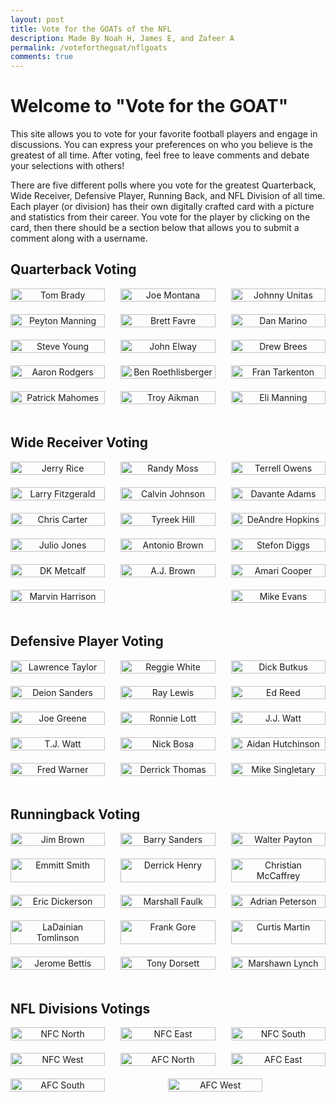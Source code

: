 ```yaml
---
layout: post
title: Vote for the GOATs of the NFL
description: Made By Noah H, James E, and Zafeer A
permalink: /voteforthegoat/nflgoats
comments: true
---
```



# Welcome to "Vote for the GOAT"

This site allows you to vote for your favorite football players and engage in discussions. You can express your preferences on who you believe is the greatest of all time. After voting, feel free to leave comments and debate your selections with others!

There are five different polls where you vote for the greatest Quarterback, Wide Receiver, Defensive Player, Running Back, and NFL Division of all time. Each player (or division) has their own digitally crafted card with a picture and statistics from their career. You vote for the player by clicking on the card, then there should be a section below that allows you to submit a comment along with a username.


## Quarterback Voting

<script>
  // Function to select a player and show the comment section for that category
  function selectPlayer(playerName, category) {
      // Display the selected player name
      document.getElementById(`selectedPlayer${category}`).innerHTML = `You selected: ${playerName}`;
      
      // Show the appropriate comment section based on the category
      document.getElementById(`commentSection${category}`).style.display = 'block';
  }

  // Function to add a comment for a specific category
  function addComment(category) {
      // Get the username and comment input elements based on the category
      const usernameInput = document.getElementById(`usernameInput${category}`);
      const commentInput = document.getElementById(`commentInput${category}`);

      // Check if both fields have input
      if (usernameInput.value.trim() === "" || commentInput.value.trim() === "") {
          alert("Please enter both a username and a comment.");
          return;
      }

      // Get the comment list for the category
      const commentList = document.getElementById(`commentList${category}`);

      // Create a new div for the comment
      const newComment = document.createElement('div');
      newComment.innerHTML = `<strong>${usernameInput.value}:</strong> ${commentInput.value}`;

      // Append the new comment to the comment list
      commentList.appendChild(newComment);

      // Clear the input fields after adding the comment
      usernameInput.value = "";
      commentInput.value = "";
  }
</script>


<div style="display: flex; flex-wrap: wrap; justify-content: space-between;">
  <div style="width: 30%; text-align: center; margin-bottom: 20px;" onclick="selectPlayer('Tom Brady', 'QB')">
    <img src="{{site.baseurl}}/images/nfl-icons/Quarterbacks/Tom_Brady.png" alt="Tom Brady" style="width: 100%;">
  </div>
  
  <div style="width: 30%; text-align: center; margin-bottom: 20px;" onclick="selectPlayer('Joe Montana', 'QB')">
    <img src="{{site.baseurl}}/images/nfl-icons/Quarterbacks/Joe_Montana.png" alt="Joe Montana" style="width: 100%;">
  </div>
  
  <div style="width: 30%; text-align: center; margin-bottom: 20px;" onclick="selectPlayer('Johnny Unitas', 'QB')">
    <img src="{{site.baseurl}}/images/nfl-icons/Quarterbacks/Johnny_Unitas.png" alt="Johnny Unitas" style="width: 100%;">
  </div>
  
  <div style="width: 30%; text-align: center; margin-bottom: 20px;" onclick="selectPlayer('Peyton Manning', 'QB')">
    <img src="{{site.baseurl}}/images/nfl-icons/Quarterbacks/Peyton_Manning.png" alt="Peyton Manning" style="width: 100%;">
  </div>
  
  <div style="width: 30%; text-align: center; margin-bottom: 20px;" onclick="selectPlayer('Brett Favre', 'QB')">
    <img src="{{site.baseurl}}/images/nfl-icons/Quarterbacks/Brett_Farve.png" alt="Brett Favre" style="width: 100%;">
  </div>
  
  <div style="width: 30%; text-align: center; margin-bottom: 20px;" onclick="selectPlayer('Dan Marino', 'QB')">
    <img src="{{site.baseurl}}/images/nfl-icons/Quarterbacks/Dan_Marino.png" alt="Dan Marino" style="width: 100%;">
  </div>
  
  <div style="width: 30%; text-align: center; margin-bottom: 20px;" onclick="selectPlayer('Steve Young', 'QB')">
    <img src="{{site.baseurl}}/images/nfl-icons/Quarterbacks/Steve_Young.png" alt="Steve Young" style="width: 100%;">
  </div>
  
  <div style="width: 30%; text-align: center; margin-bottom: 20px;" onclick="selectPlayer('John Elway', 'QB')">
    <img src="{{site.baseurl}}/images/nfl-icons/Quarterbacks/John_Elway.png" alt="John Elway" style="width: 100%;">
  </div>
  
  <div style="width: 30%; text-align: center; margin-bottom: 20px;" onclick="selectPlayer('Drew Brees', 'QB')">
    <img src="{{site.baseurl}}/images/nfl-icons/Quarterbacks/Drew_Brees.png" alt="Drew Brees" style="width: 100%;">
  </div>
  
  <div style="width: 30%; text-align: center; margin-bottom: 20px;" onclick="selectPlayer('Aaron Rodgers', 'QB')">
    <img src="{{site.baseurl}}/images/nfl-icons/Quarterbacks/Aaron_Rodgers.png" alt="Aaron Rodgers" style="width: 100%;">
  </div>
  
  <div style="width: 30%; text-align: center; margin-bottom: 20px;" onclick="selectPlayer('Ben Roethlisberger', 'QB')">
    <img src="{{site.baseurl}}/images/nfl-icons/Quarterbacks/Ben_Roethlisberger.png" alt="Ben Roethlisberger" style="width: 100%;">
  </div>
  
  <div style="width: 30%; text-align: center; margin-bottom: 20px;" onclick="selectPlayer('Fran Tarkenton', 'QB')">
    <img src="{{site.baseurl}}/images/nfl-icons/Quarterbacks/Fran_Tarkenton.png" alt="Fran Tarkenton" style="width: 100%;">
  </div>
  
  <div style="width: 30%; text-align: center; margin-bottom: 20px;" onclick="selectPlayer('Patrick Mahomes', 'QB')">
    <img src="{{site.baseurl}}/images/nfl-icons/Quarterbacks/Patrick_Mahomes.png" alt="Patrick Mahomes" style="width: 100%;">
  </div>
  
  <div style="width: 30%; text-align: center; margin-bottom: 20px;" onclick="selectPlayer('Troy Aikman', 'QB')">
    <img src="{{site.baseurl}}/images/nfl-icons/Quarterbacks/Troy_Aikman.png" alt="Troy Aikman" style="width: 100%;">
  </div>
  
  <div style="width: 30%; text-align: center; margin-bottom: 20px;" onclick="selectPlayer('Eli Manning', 'QB')">
    <img src="{{site.baseurl}}/images/nfl-icons/Quarterbacks/Eli_Manning.png" alt="Eli Manning" style="width: 100%;">
  </div>
</div>

<div id="selectedPlayerQB" style="color: #333; margin-top: 20px;"></div>

<div class="comment-section" id="commentSectionQB" style="display: none;">
    <h3>Leave a Comment (Quarterbacks):</h3>
    <input type="text" id="usernameInputQB" placeholder="Enter your username" style="width: 80%; padding: 8px; margin-bottom: 5px;">
    <input type="text" id="commentInputQB" placeholder="Enter your comment" style="width: 80%; padding: 8px;">
    <button onclick="addComment('QB');" class="comment-button">Submit</button>
    <div class="comment-list" id="commentListQB" style="margin-top: 10px;"></div>
</div>

<script>
  // Function to select a player and show the comment section for Wide Receivers (WRs)
  function selectPlayer(playerName, category) {
      document.getElementById(`selectedPlayer${category}`).innerHTML = `You selected: ${playerName}`;
      document.getElementById(`commentSection${category}`).style.display = 'block';
  }

  // Function to add a comment for Wide Receivers (WRs)
  function addComment(category) {
      const usernameInput = document.getElementById(`usernameInput${category}`);
      const commentInput = document.getElementById(`commentInput${category}`);

      if (usernameInput.value.trim() === "" || commentInput.value.trim() === "") {
          alert("Please enter both a username and a comment.");
          return;
      }

      const commentList = document.getElementById(`commentList${category}`);
      const newComment = document.createElement('div');
      newComment.innerHTML = `<strong>${usernameInput.value}:</strong> ${commentInput.value}`;

      commentList.appendChild(newComment);
      usernameInput.value = "";
      commentInput.value = "";
  }
</script>


## Wide Receiver Voting

<div style="display: flex; flex-wrap: wrap; justify-content: space-between;">
  <div style="width: 30%; text-align: center; margin-bottom: 20px;" onclick="selectPlayer('Jerry Rice', 'WR')">
    <img src="{{site.baseurl}}/images/nfl-icons/Wide Receivers/Jerry_Rice.png" alt="Jerry Rice" style="width: 100%;">
  </div>
  
  <div style="width: 30%; text-align: center; margin-bottom: 20px;" onclick="selectPlayer('Randy Moss', 'WR')">
    <img src="{{site.baseurl}}/images/nfl-icons/Wide Receivers/Randy_Moss.png" alt="Randy Moss" style="width: 100%;">
  </div>
  
  <div style="width: 30%; text-align: center; margin-bottom: 20px;" onclick="selectPlayer('Terrell Owens', 'WR')">
    <img src="{{site.baseurl}}/images/nfl-icons/Wide Receivers/Terrell_Owens.png" alt="Terrell Owens" style="width: 100%;">
  </div>
  
  <div style="width: 30%; text-align: center; margin-bottom: 20px;" onclick="selectPlayer('Larry Fitzgerald', 'WR')">
    <img src="{{site.baseurl}}/images/nfl-icons/Wide Receivers/Larry_Fitzgerald.png" alt="Larry Fitzgerald" style="width: 100%;">
  </div>
  
  <div style="width: 30%; text-align: center; margin-bottom: 20px;" onclick="selectPlayer('Calvin Johnson', 'WR')">
    <img src="{{site.baseurl}}/images/nfl-icons/Wide Receivers/Calvin_Johnson.png" alt="Calvin Johnson" style="width: 100%;">
  </div>
  
  <div style="width: 30%; text-align: center; margin-bottom: 20px;" onclick="selectPlayer('Davante Adams', 'WR')">
    <img src="{{site.baseurl}}/images/nfl-icons/Wide Receivers/Davante_Adams.png" alt="Davante Adams" style="width: 100%;">
  </div>
  
  <div style="width: 30%; text-align: center; margin-bottom: 20px;" onclick="selectPlayer('Chris Carter', 'WR')">
    <img src="{{site.baseurl}}/images/nfl-icons/Wide Receivers/Chris_Carter.png" alt="Chris Carter" style="width: 100%;">
  </div>
  
  <div style="width: 30%; text-align: center; margin-bottom: 20px;" onclick="selectPlayer('Tyreek Hill', 'WR')">
    <img src="{{site.baseurl}}/images/nfl-icons/Wide Receivers/Tyreek_Hill.png" alt="Tyreek Hill" style="width: 100%;">
  </div>
  
  <div style="width: 30%; text-align: center; margin-bottom: 20px;" onclick="selectPlayer('DeAndre Hopkins', 'WR')">
    <img src="{{site.baseurl}}/images/nfl-icons/Wide Receivers/DeAndre_Hopkins.png" alt="DeAndre Hopkins" style="width: 100%;">
  </div>
  
  <div style="width: 30%; text-align: center; margin-bottom: 20px;" onclick="selectPlayer('Julio Jones', 'WR')">
    <img src="{{site.baseurl}}/images/nfl-icons/Wide Receivers/Julio_Jones.png" alt="Julio Jones" style="width: 100%;">
  </div>
  
  <div style="width: 30%; text-align: center; margin-bottom: 20px;" onclick="selectPlayer('Antonio Brown', 'WR')">
    <img src="{{site.baseurl}}/images/nfl-icons/Wide Receivers/Antonio_Brown.png" alt="Antonio Brown" style="width: 100%;">
  </div>
  
  <div style="width: 30%; text-align: center; margin-bottom: 20px;" onclick="selectPlayer('Stefon Diggs', 'WR')">
    <img src="{{site.baseurl}}/images/nfl-icons/Wide Receivers/Stefon_Diggs.png" alt="Stefon Diggs" style="width: 100%;">
  </div>
  
  <div style="width: 30%; text-align: center; margin-bottom: 20px;" onclick="selectPlayer('DK Metcalf', 'WR')">
    <img src="{{site.baseurl}}/images/nfl-icons/Wide Receivers/DK_Metcalf.png" alt="DK Metcalf" style="width: 100%;">
  </div>
  
  <div style="width: 30%; text-align: center; margin-bottom: 20px;" onclick="selectPlayer('A.J. Brown', 'WR')">
    <img src="{{site.baseurl}}/images/nfl-icons/Wide Receivers/AJ_Brown.png" alt="A.J. Brown" style="width: 100%;">
  </div>
  
  <div style="width: 30%; text-align: center; margin-bottom: 20px;" onclick="selectPlayer('Amari Cooper', 'WR')">
    <img src="{{site.baseurl}}/images/nfl-icons/Wide Receivers/Amari_Cooper.png" alt="Amari Cooper" style="width: 100%;">
  </div>

  <div style="width: 30%; text-align: center; margin-bottom: 20px;" onclick="selectPlayer('Marvin Harrison', 'WR')">
    <img src="{{site.baseurl}}/images/nfl-icons/Wide Receivers/Marvin_Harrison.png" alt="Marvin Harrison" style="width: 100%;">
  </div>

  <div style="width: 30%; text-align: center; margin-bottom: 20px;" onclick="selectPlayer('Mike Evans', 'WR')">
    <img src="{{site.baseurl}}/images/nfl-icons/Wide Receivers/Mike_Evans.png" alt="Mike Evans" style="width: 100%;">
  </div>
</div>

<div id="selectedPlayerWR" style="color: #333; margin-top: 20px;"></div>

<div class="comment-section" id="commentSectionWR" style="display: none;">
    <h3>Leave a Comment (Wide Receivers):</h3>
    <input type="text" id="usernameInputWR" placeholder="Enter your username" style="width: 80%; padding: 8px; margin-bottom: 5px;">
    <input type="text" id="commentInputWR" placeholder="Enter your comment" style="width: 80%; padding: 8px;">
    <button onclick="addComment('WR');" class="comment-button">Submit</button>
    <div class="comment-list" id="commentListWR" style="margin-top: 10px;"></div>
</div>

<script>
  // Function to select a player and show the comment section for Defensive Players (DPs)
  function selectPlayer(playerName, category) {
      document.getElementById(`selectedPlayer${category}`).innerHTML = `You selected: ${playerName}`;
      document.getElementById(`commentSection${category}`).style.display = 'block';
  }

  // Function to add a comment for Defensive Players (DPs)
  function addComment(category) {
      const usernameInput = document.getElementById(`usernameInput${category}`);
      const commentInput = document.getElementById(`commentInput${category}`);

      if (usernameInput.value.trim() === "" || commentInput.value.trim() === "") {
          alert("Please enter both a username and a comment.");
          return;
      }

      const commentList = document.getElementById(`commentList${category}`);
      const newComment = document.createElement('div');
      newComment.innerHTML = `<strong>${usernameInput.value}:</strong> ${commentInput.value}`;

      commentList.appendChild(newComment);
      usernameInput.value = "";
      commentInput.value = "";
  }
</script>


## Defensive Player Voting

<div style="display: flex; flex-wrap: wrap; justify-content: space-between;">
  <div style="width: 30%; text-align: center; margin-bottom: 20px;" onclick="selectPlayer('Lawrence Taylor', 'DP')">
    <img src="{{site.baseurl}}/images/nfl-icons/Defensive Players/Lawrence_Taylor.png" alt="Lawrence Taylor" style="width: 100%;">
  </div>
  
  <div style="width: 30%; text-align: center; margin-bottom: 20px;" onclick="selectPlayer('Reggie White', 'DP')">
    <img src="{{site.baseurl}}/images/nfl-icons/Defensive Players/Reggie_White.png" alt="Reggie White" style="width: 100%;">
  </div>
  
  <div style="width: 30%; text-align: center; margin-bottom: 20px;" onclick="selectPlayer('Dick Butkus', 'DP')">
    <img src="{{site.baseurl}}/images/nfl-icons/Defensive Players/Dick_Butkus.png" alt="Dick Butkus" style="width: 100%;">
  </div>
  
  <div style="width: 30%; text-align: center; margin-bottom: 20px;" onclick="selectPlayer('Deion Sanders', 'DP')">
    <img src="{{site.baseurl}}/images/nfl-icons/Defensive Players/Deion_Sanders.png" alt="Deion Sanders" style="width: 100%;">
  </div>
  
  <div style="width: 30%; text-align: center; margin-bottom: 20px;" onclick="selectPlayer('Ray Lewis', 'DP')">
    <img src="{{site.baseurl}}/images/nfl-icons/Defensive Players/Ray_Lewis.png" alt="Ray Lewis" style="width: 100%;">
  </div>
  
  <div style="width: 30%; text-align: center; margin-bottom: 20px;" onclick="selectPlayer('Ed Reed', 'DP')">
    <img src="{{site.baseurl}}/images/nfl-icons/Defensive Players/Ed_Reed.png" alt="Ed Reed" style="width: 100%;">
  </div>
  
  <div style="width: 30%; text-align: center; margin-bottom: 20px;" onclick="selectPlayer('Joe Greene', 'DP')">
    <img src="{{site.baseurl}}/images/nfl-icons/Defensive Players/Joe_Greene.png" alt="Joe Greene" style="width: 100%;">
  </div>
  
  <div style="width: 30%; text-align: center; margin-bottom: 20px;" onclick="selectPlayer('Ronnie Lott', 'DP')">
    <img src="{{site.baseurl}}/images/nfl-icons/Defensive Players/Ronnie_Lott.png" alt="Ronnie Lott" style="width: 100%;">
  </div>
  
  <div style="width: 30%; text-align: center; margin-bottom: 20px;" onclick="selectPlayer('J.J. Watt', 'DP')">
    <img src="{{site.baseurl}}/images/nfl-icons/Defensive Players/JJ_Watt.png" alt="J.J. Watt" style="width: 100%;">
  </div>
  
  <div style="width: 30%; text-align: center; margin-bottom: 20px;" onclick="selectPlayer('T.J. Watt', 'DP')">
    <img src="{{site.baseurl}}/images/nfl-icons/Defensive Players/TJ_Watt.png" alt="T.J. Watt" style="width: 100%;">
  </div>
  
  <div style="width: 30%; text-align: center; margin-bottom: 20px;" onclick="selectPlayer('Nick Bosa', 'DP')">
    <img src="{{site.baseurl}}/images/nfl-icons/Defensive Players/Nick_Bosa.png" alt="Nick Bosa" style="width: 100%;">
  </div>
  
  <div style="width: 30%; text-align: center; margin-bottom: 20px;" onclick="selectPlayer('Aidan Hutchinson', 'DP')">
    <img src="{{site.baseurl}}/images/nfl-icons/Defensive Players/Aidan_Hutchinson.png" alt="Aidan Hutchinson" style="width: 100%;">
  </div>
  
  <div style="width: 30%; text-align: center; margin-bottom: 20px;" onclick="selectPlayer('Fred Warner', 'DP')">
    <img src="{{site.baseurl}}/images/nfl-icons/Defensive Players/Fred_Warner.png" alt="Fred Warner" style="width: 100%;">
  </div>
  
  <div style="width: 30%; text-align: center; margin-bottom: 20px;" onclick="selectPlayer('Derrick Thomas', 'DP')">
    <img src="{{site.baseurl}}/images/nfl-icons/Defensive Players/Derrick_Thomas.png" alt="Derrick Thomas" style="width: 100%;">
  </div>
  
  <div style="width: 30%; text-align: center; margin-bottom: 20px;" onclick="selectPlayer('Mike Singletary', 'DP')">
    <img src="{{site.baseurl}}/images/nfl-icons/Defensive Players/Mike_Singletary.png" alt="Mike Singletary" style="width: 100%;">
  </div>
</div>

<div id="selectedPlayerDP" style="color: #333; margin-top: 20px;"></div>

<div class="comment-section" id="commentSectionDP" style="display: none;">
    <h3>Leave a Comment (Defensive Players):</h3>
    <input type="text" id="usernameInputDP" placeholder="Enter your username" style="width: 80%; padding: 8px; margin-bottom: 5px;">
    <input type="text" id="commentInputDP" placeholder="Enter your comment" style="width: 80%; padding: 8px;">
    <button onclick="addComment('DP');" class="comment-button">Submit</button>
    <div class="comment-list" id="commentListDP" style="margin-top: 10px;"></div>
</div>


<script>
  // Function to select a player and show the comment section for Running Backs (RBs)
  function selectPlayer(playerName, category) {
      document.getElementById(`selectedPlayer${category}`).innerHTML = `You selected: ${playerName}`;
      document.getElementById(`commentSection${category}`).style.display = 'block';
  }

  // Function to add a comment for Running Backs (RBs)
  function addComment(category) {
      const usernameInput = document.getElementById(`usernameInput${category}`);
      const commentInput = document.getElementById(`commentInput${category}`);

      if (usernameInput.value.trim() === "" || commentInput.value.trim() === "") {
          alert("Please enter both a username and a comment.");
          return;
      }

      const commentList = document.getElementById(`commentList${category}`);
      const newComment = document.createElement('div');
      newComment.innerHTML = `<strong>${usernameInput.value}:</strong> ${commentInput.value}`;

      commentList.appendChild(newComment);
      usernameInput.value = "";
      commentInput.value = "";
  }
</script>



## Runningback Voting

<div style="display: flex; flex-wrap: wrap; justify-content: space-between;">
  <div style="width: 30%; text-align: center; margin-bottom: 20px;" onclick="selectPlayer('Jim Brown', 'RB')">
    <img src="{{site.baseurl}}/images/nfl-icons/Running Backs/Jim_Brown.png" alt="Jim Brown" style="width: 100%;">
  </div>
  
  <div style="width: 30%; text-align: center; margin-bottom: 20px;" onclick="selectPlayer('Barry Sanders', 'RB')">
    <img src="{{site.baseurl}}/images/nfl-icons/Running Backs/Barry_Sanders.png" alt="Barry Sanders" style="width: 100%;">
  </div>
  
  <div style="width: 30%; text-align: center; margin-bottom: 20px;" onclick="selectPlayer('Walter Payton', 'RB')">
    <img src="{{site.baseurl}}/images/nfl-icons/Running Backs/Walter_Payton.png" alt="Walter Payton" style="width: 100%;">
  </div>
  
  <div style="width: 30%; text-align: center; margin-bottom: 20px;" onclick="selectPlayer('Emmitt Smith', 'RB')">
    <img src="{{site.baseurl}}/images/nfl-icons/Running Backs/Emmitt_Smith.png" alt="Emmitt Smith" style="width: 100%;">
  </div>
  
  <div style="width: 30%; text-align: center; margin-bottom: 20px;" onclick="selectPlayer('Derrick Henry', 'RB')">
    <img src="{{site.baseurl}}/images/nfl-icons/Running Backs/Derrick_Henry.png" alt="Derrick Henry" style="width: 100%;">
  </div>
  
  <div style="width: 30%; text-align: center; margin-bottom: 20px;" onclick="selectPlayer('Christian McCaffrey', 'RB')">
    <img src="{{site.baseurl}}/images/nfl-icons/Running Backs/Christian_McCaffrey.png" alt="Christian McCaffrey" style="width: 100%;">
  </div>
  
  <div style="width: 30%; text-align: center; margin-bottom: 20px;" onclick="selectPlayer('Eric Dickerson', 'RB')">
    <img src="{{site.baseurl}}/images/nfl-icons/Running Backs/Eric_Dickerson.png" alt="Eric Dickerson" style="width: 100%;">
  </div>
  
  <div style="width: 30%; text-align: center; margin-bottom: 20px;" onclick="selectPlayer('Marshall Faulk', 'RB')">
    <img src="{{site.baseurl}}/images/nfl-icons/Running Backs/Marshall_Faulk.png" alt="Marshall Faulk" style="width: 100%;">
  </div>
  
  <div style="width: 30%; text-align: center; margin-bottom: 20px;" onclick="selectPlayer('Adrian Peterson', 'RB')">
    <img src="{{site.baseurl}}/images/nfl-icons/Running Backs/Adrian_Peterson.png" alt="Adrian Peterson" style="width: 100%;">
  </div>
  
  <div style="width: 30%; text-align: center; margin-bottom: 20px;" onclick="selectPlayer('LaDainian Tomlinson', 'RB')">
    <img src="{{site.baseurl}}/images/nfl-icons/Running Backs/LaDainian_Tomlinson.png" alt="LaDainian Tomlinson" style="width: 100%;">
  </div>
  
  <div style="width: 30%; text-align: center; margin-bottom: 20px;" onclick="selectPlayer('Frank Gore', 'RB')">
    <img src="{{site.baseurl}}/images/nfl-icons/Running Backs/Frank_Gore.png" alt="Frank Gore" style="width: 100%;">
  </div>
  
  <div style="width: 30%; text-align: center; margin-bottom: 20px;" onclick="selectPlayer('Curtis Martin', 'RB')">
    <img src="{{site.baseurl}}/images/nfl-icons/Running Backs/Curtis_Martin.png" alt="Curtis Martin" style="width: 100%;">
  </div>
  
  <div style="width: 30%; text-align: center; margin-bottom: 20px;" onclick="selectPlayer('Jerome Bettis', 'RB')">
    <img src="{{site.baseurl}}/images/nfl-icons/Running Backs/Jerome_Bettis.png" alt="Jerome Bettis" style="width: 100%;">
  </div>
  
  <div style="width: 30%; text-align: center; margin-bottom: 20px;" onclick="selectPlayer('Tony Dorsett', 'RB')">
    <img src="{{site.baseurl}}/images/nfl-icons/Running Backs/Tony_Dorsett.png" alt="Tony Dorsett" style="width: 100%;">
  </div>
  
  <div style="width: 30%; text-align: center; margin-bottom: 20px;" onclick="selectPlayer('Marshawn Lynch', 'RB')">
    <img src="{{site.baseurl}}/images/nfl-icons/Running Backs/Marshawn_Lynch.png" alt="Marshawn Lynch" style="width: 100%;">
  </div>
</div>

<div id="selectedPlayerRB" style="color: #333; margin-top: 20px;"></div>

<div class="comment-section" id="commentSectionRB" style="display: none;">
    <h3>Leave a Comment (Running Backs):</h3>
    <input type="text" id="usernameInputRB" placeholder="Enter your username" style="width: 80%; padding: 8px; margin-bottom: 5px;">
    <input type="text" id="commentInputRB" placeholder="Enter your comment" style="width: 80%; padding: 8px;">
    <button onclick="addComment('Rb');" class="comment-button">Submit</button>
    <div class="comment-list" id="commentListRB" style="margin-top: 10px;"></div>
</div>

<script>
  // Function to select a division and show the comment section for Divisions (Ds)
  function selectPlayer(playerName, category) {
      document.getElementById(`selectedPlayer${category}`).innerHTML = `You selected: ${playerName}`;
      document.getElementById(`commentSection${category}`).style.display = 'block';
  }

  // Function to add a comment for Divisions (Ds)
  function addComment(category) {
      const usernameInput = document.getElementById(`usernameInput${category}`);
      const commentInput = document.getElementById(`commentInput${category}`);

      if (usernameInput.value.trim() === "" || commentInput.value.trim() === "") {
          alert("Please enter both a username and a comment.");
          return;
      }

      const commentList = document.getElementById(`commentList${category}`);
      const newComment = document.createElement('div');
      newComment.innerHTML = `<strong>${usernameInput.value}:</strong> ${commentInput.value}`;

      commentList.appendChild(newComment);
      usernameInput.value = "";
      commentInput.value = "";
  }
</script>


## NFL Divisions Votings

<div style="display: flex; flex-wrap: wrap; justify-content: space-between;">
  <div style="width: 30%; text-align: center; margin-bottom: 20px;" onclick="selectPlayer('NFC North', 'D')">
    <img src="{{site.baseurl}}/images/nfl-icons/Divisions/NFC_North.png" alt="NFC North" style="width: 100%;">
  </div>
  
  <div style="width: 30%; text-align: center; margin-bottom: 20px;" onclick="selectPlayer('NFC East', 'D')">
    <img src="{{site.baseurl}}/images/nfl-icons/Divisions/NFC_East.png" alt="NFC East" style="width: 100%;">
  </div>
  
  <div style="width: 30%; text-align: center; margin-bottom: 20px;" onclick="selectPlayer('NFC South', 'D')">
    <img src="{{site.baseurl}}/images/nfl-icons/Divisions/NFC_South.png" alt="NFC South" style="width: 100%;">
  </div>
  
  <div style="width: 30%; text-align: center; margin-bottom: 20px;" onclick="selectPlayer('NFC West', 'D')">
    <img src="{{site.baseurl}}/images/nfl-icons/Divisions/NFC_West.png" alt="NFC West" style="width: 100%;">
  </div>
  
  <div style="width: 30%; text-align: center; margin-bottom: 20px;" onclick="selectPlayer('AFC North', 'D')">
    <img src="{{site.baseurl}}/images/nfl-icons/Divisions/AFC_North.png" alt="AFC North" style="width: 100%;">
  </div>
  
  <div style="width: 30%; text-align: center; margin-bottom: 20px;" onclick="selectPlayer('AFC East', 'D')">
    <img src="{{site.baseurl}}/images/nfl-icons/Divisions/AFC_East.png" alt="AFC East" style="width: 100%;">
  </div>
  
  <div style="width: 30%; text-align: center; margin-bottom: 20px;" onclick="selectPlayer('AFC South', 'D')">
    <img src="{{site.baseurl}}/images/nfl-icons/Divisions/AFC_South.png" alt="AFC South" style="width: 100%;">
  </div>
  
  <div style="width: 30%; text-align: center; margin-bottom: 20px;" onclick="selectPlayer('AFC West', 'D')">
    <img src="{{site.baseurl}}/images/nfl-icons/Divisions/AFC_West.png" alt="AFC West" style="width: 100%;">
  </div>

<div id="selectedPlayerD" style="color: #333; margin-top: 20px;"></div>

<div class="comment-section" id="commentSectionD" style="display: none;">
    <h3>Leave a Comment (Divisions):</h3>
    <input type="text" id="usernameInputD" placeholder="Enter your username" style="width: 80%; padding: 8px; margin-bottom: 5px;">
    <input type="text" id="commentInputD" placeholder="Enter your comment" style="width: 80%; padding: 8px;">
    <button onclick="addComment('D');" class="comment-button">Submit</button>
    <div class="comment-list" id="commentListD" style="margin-top: 10px;"></div>
</div>